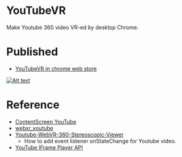 # YouTubeVR
Make Youtube 360 video VR-ed by desktop Chrome. 

# Published
* [YouTubeVR in chrome web store](https://chrome.google.com/webstore/detail/gmknccjepdifpfalllpcffbmcpchhjln)

[![Alt text](https://img.youtube.com/vi/YQmTAasQqys/0.jpg)](https://www.youtube.com/watch?v=YQmTAasQqys)

# Reference
* [ContentScreen YouTube](https://github.com/ds-hwang/contentscreen_youtube)
* [webxr_youtube](https://github.com/ds-hwang/webxr_youtube)
* [Youtube-WebVR-360-Stereoscopic-Viewer](https://github.com/gtk2k/Youtube-WebVR-360-Stereoscopic-Viewer)
  * How to add event listener onStateChange for Youtube video.
* [YouTube IFrame Player API](https://developers.google.com/youtube/iframe_api_reference)
